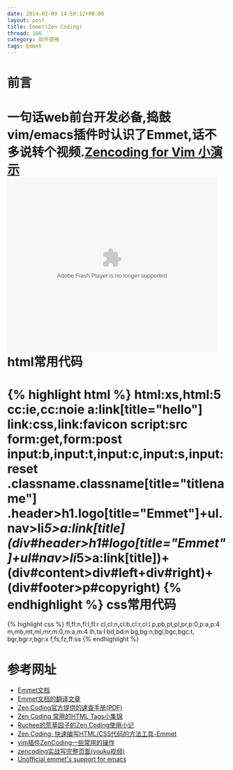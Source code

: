 ```yaml
---
date: 2014-02-09 14:59:12+00:00
layout: post
title: Emmet(Zen Coding)
thread: 166
category: 软件使用
tags: Emmet 
---
```

前言
=============
一句话web前台开发必备,捣鼓vim/emacs插件时认识了Emmet,话不多说转个视频.[Zencoding for Vim 小演示](http://v.youku.com/v_show/id_XMTYyNTM0OTg4.html)
<embed src="http://player.youku.com/player.php/sid/XMTYyNTM0OTg4/v.swf" allowFullScreen="true" quality="high" width="480" height="400" align="middle" allowScriptAccess="always" type="application/x-shockwave-flash"></embed>
html常用代码
=============
{% highlight html %}
html:xs,html:5
cc:ie,cc:noie
a:link[title="hello"]
link:css,link:favicon
script:src
form:get,form:post
input:b,input:t,input:c,input:s,input:reset
.classname.classname[title="titlename"]
.header>h1.logo[title="Emmet"]+ul.nav>li*5>a:link[title]
(div#header>h1#logo[title="Emmet"]+ul#nav>li*5>a:link[title])+\
(div#content>div#left+div#right)+(div#footer>p#copyright)
{% endhighlight %}
css常用代码
=============
{% highlight css %}
fl,fl:n,fl:l,fl:r
cl,cl:n,cl:b,cl:r,cl:l
p,pb,pt,pl,pr,p:0,p:a,p:4
m,mb,mt,ml,mr,m:0,m:a,m:4
lh,ta:l
bd,bd:n
bg,bg:n,bgi,bgc,bgc:t,
bgr,bgr:r,bgr:x
f,fs,fz,ff:ss
{% endhighlight %}

参考网址
=============
* [Emmet文档](http://docs.emmet.io/)
* [Emmet文档的翻译文章](http://www.cnblogs.com/matchless/tag/zencoding/)
* [Zen Coding官方提供的速查手册(PDF)](http://zen-coding.googlecode.com/files/ZenCodingCheatSheet.pdf)
* [Zen Coding 常用的HTML Tags小集锦](http://blog.yanwen.org/archives/840.html)
* [Ruchee的荒草园子的Zen Coding使用小记](http://www.ruchee.com/code/linux/vim/zencoding.html)
* [Zen Coding: 快速编写HTML/CSS代码的方法工具-Emmet](http://www.qingdou.me/876.html)
* [vim插件ZenCoding一些常用的操作](http://nootn.com/blog/tag/ZenCoding/)
* [zencoding实战写完整页面(youku视频)](http://v.youku.com/v_show/id_XMzk1MzUyOTU2.html)
* [Unofficial emmet's support for emacs](https://github.com/smihica/emmet-mode)
